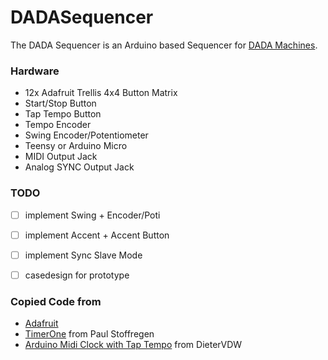 # DADASequencer

The DADA Sequencer is an Arduino based Sequencer for [DADA Machines](http://www.dadamachines.com/).


### Hardware
- 12x Adafruit Trellis 4x4 Button Matrix
- Start/Stop Button
- Tap Tempo Button
- Tempo Encoder
- Swing Encoder/Potentiometer
- Teensy or Arduino Micro
- MIDI Output Jack
- Analog SYNC Output Jack


### TODO

- [ ] implement Swing + Encoder/Poti
- [ ] implement Accent + Accent Button
- [ ] implement Sync Slave Mode
- [ ] casedesign for prototype


### Copied Code from
- [Adafruit](http://learn.adafruit.com/untztrument-trellis-midi-instrument)
- [TimerOne](http://github.com/PaulStoffregen/TimerOne) from Paul Stoffregen
- [Arduino Midi Clock with Tap Tempo](http://github.com/DieterVDW/arduino-midi-clock) from DieterVDW

